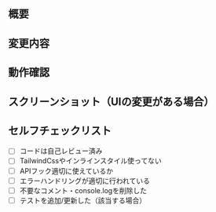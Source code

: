 ## 概要
<!-- このPRで何を実装/修正したのか簡潔に記述 -->

## 変更内容
<!-- 具体的な変更点をリスト形式で記述 -->


## 動作確認
<!-- どのように動作確認を行ったか記述 -->

## スクリーンショット（UIの変更がある場合）
<!-- 変更前後のスクリーンショットを貼付 -->

## セルフチェックリスト
- [ ] コードは自己レビュー済み
- [ ] TailwindCssやインラインスタイル使ってない
- [ ] APIフック適切に使えているか
- [ ] エラーハンドリングが適切に行われている
- [ ] 不要なコメント・console.logを削除した
- [ ] テストを追加/更新した（該当する場合）
